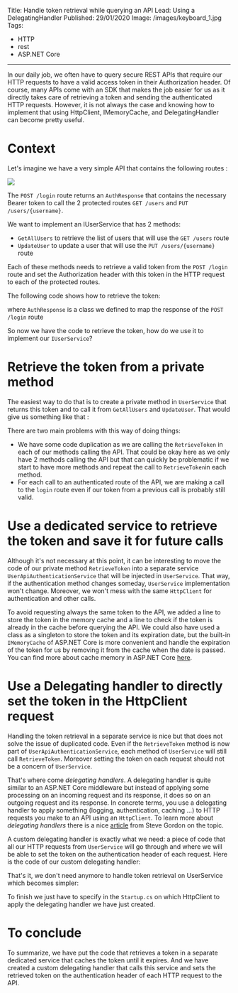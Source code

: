 Title: Handle token retrieval while querying an API
Lead: Using a DelegatingHandler
Published: 29/01/2020
Image: /images/keyboard_1.jpg
Tags:
  - HTTP
  - rest
  - ASP.NET Core
---
In our daily job, we often have to query secure REST APIs that require our HTTP requests to have a valid access token in their Authorization header. 
Of course, many APIs come with an SDK that makes the job easier for us as it directly takes care of retrieving a token and sending the authenticated HTTP requests.
However, it is not always the case and knowing how to implement that using HttpClient, IMemoryCache, and DelegatingHandler can become pretty useful.

# Context

Let's imagine we have a very simple API that contains the following routes :

<img src="/posts/images/delegatinghandler_api_1.png" class="img-fluid centered-img">

The `POST /login` route returns an `AuthResponse` that contains the necessary Bearer token to call the 2 protected routes `GET /users` and `PUT /users/{username}`.

We want to implement an IUserService that has 2 methods: 
- `GetAllUsers` to retrieve the list of users that will use the `GET /users` route
- `UpdateUser` to update a user that will use the `PUT /users/{username}` route

<?# Gist 781932fe14afa5290208cb6fc8d7ce47 /?>

Each of these methods needs to retrieve a valid token from the `POST /login` route and set the Authorization header with this token in the HTTP request to each of the protected routes.

The following code shows how to retrieve the token:
<?# Gist 31e420ab21227bad3702a8a103984644 /?>

where `AuthResponse` is a class we defined to map the response of the `POST /login` route
<?# Gist 200bc5705e53ef9b9f56c37896d92e4d /?>

So now we have the code to retrieve the token, how do we use it to implement our `IUserService`?

# Retrieve the token from a private method 
The easiest way to do that is to create a private method in `UserService` that returns this token and to call it from `GetAllUsers` and `UpdateUser`. That would give us something like that :

<?# Gist 337f610109a2ffd7fad5214045693001 /?>

There are two main problems with this way of doing things: 
- We have some code duplication as we are calling the `RetrieveToken` in each of our methods calling the API. That could be okay here as we only have 2 methods calling the API but that can quickly be problematic if we start to have more methods and repeat the call to `RetrieveToken`in each method.
- For each call to an authenticated route of the API, we are making a call to the `login` route even if our token from a previous call is probably still valid. 

# Use a dedicated service to retrieve the token and save it for future calls
Although it's not necessary at this point, it can be interesting to move the code of our private method `RetrieveToken` into a separate service `UserApiAuthenticationService` that will be injected in `UserService`. That way, if the authentication method changes someday, `UserService` implementation won't change. Moreover, we won't mess with the same `HttpClient` for authentication and other calls. 

<?# Gist 5483325936f012388af3bf20ab013ae5 /?>

To avoid requesting always the same token to the API, we added a line to store the token in the memory cache and a line to check if the token is already in the cache before querying the API.
We could also have used a class as a singleton to store the token and its expiration date, but the built-in `IMemoryCache` of ASP.NET Core is more convenient and handle the expiration of the token for us by removing it from the cache when the date is passed. You can find more about cache memory in ASP.NET Core [here](https://docs.microsoft.com/en-us/aspnet/core/performance/caching/memory?view=aspnetcore-3.1).

# Use a Delegating handler to directly set the token in the HttpClient request

Handling the token retrieval in a separate service is nice but that does not solve the issue of duplicated code. Even if the `RetrieveToken` method is now part of `UserApiAuthenticationService`, each method of `UserService` will still call `RetrieveToken`. Moreover setting the token on each request should not be a concern of `UserService`.

That's where come *delegating handlers*. A delegating handler is quite similar to an ASP.NET Core middleware but instead of applying some processing on an incoming request and its response, it does so on an outgoing request and its response. In concrete terms, you use a delegating handler to apply something (logging, authentication, caching ...) to HTTP requests you make to an API using an `HttpClient`. To learn more about *delegating handlers* there is a nice [article](https://www.stevejgordon.co.uk/httpclientfactory-aspnetcore-outgoing-request-middleware-pipeline-delegatinghandlers) from Steve Gordon on the topic. 

A custom delegating handler is exactly what we need: a piece of code that all our HTTP requests from `UserService` will go through and where we will be able to set the token on the authentication header of each request. Here is the code of our custom delegating handler:

<?# Gist 54e992e0dcc6c30436902b8f7672e599 /?>

That's it, we don't need anymore to handle token retrieval on UserService which becomes simpler: 

<?# Gist 2c07e0a7c08152cff8e1f145aa1671cd /?>

To finish we just have to specify in the `Startup.cs` on which HttpClient to apply the delegating handler we have just created.

<?# Gist a907d4bcc06fa98a60f2939a6a388ec6 /?>

# To conclude

To summarize, we have put the code that retrieves a token in a separate dedicated service that caches the token until it expires. And we have created a custom delegating handler that calls this service and sets the retrieved token on the authentication header of each HTTP request to the API.